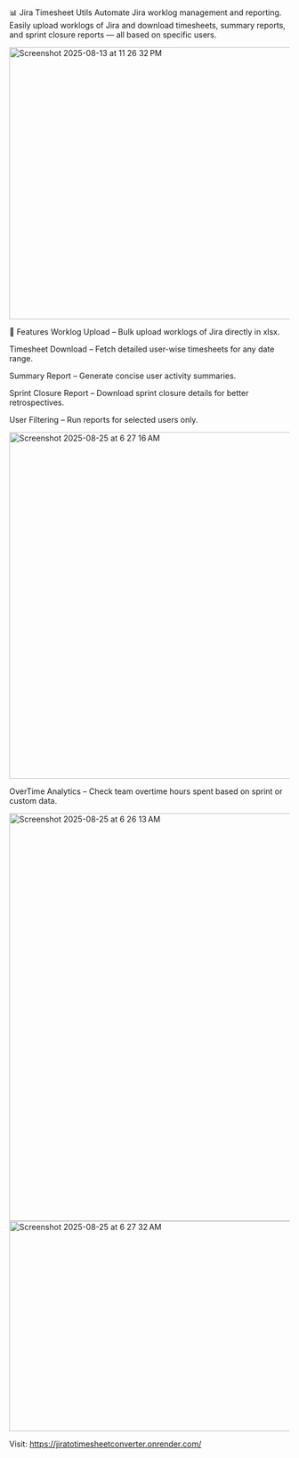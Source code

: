📊 Jira Timesheet Utils
Automate Jira worklog management and reporting.
Easily upload worklogs of Jira and download timesheets, summary reports, and sprint closure reports — all based on specific users.

<img width="1347" height="489" alt="Screenshot 2025-08-13 at 11 26 32 PM" src="https://github.com/user-attachments/assets/a6ca8e0f-a876-4141-a3bc-e467c6b6b8d9" />

🚀 Features
Worklog Upload – Bulk upload worklogs of Jira directly in xlsx.

Timesheet Download – Fetch detailed user-wise timesheets for any date range.

Summary Report – Generate concise user activity summaries.

Sprint Closure Report – Download sprint closure details for better retrospectives.

User Filtering – Run reports for selected users only.

<img width="1224" height="623" alt="Screenshot 2025-08-25 at 6 27 16 AM" src="https://github.com/user-attachments/assets/45521f65-f810-4c75-98bd-a450292005a8" />

OverTime Analytics – Check team overtime hours spent based on sprint or custom data.

<img width="1180" height="733" alt="Screenshot 2025-08-25 at 6 26 13 AM" src="https://github.com/user-attachments/assets/0c26b88b-6608-497a-a239-f8989e2c9a7b" />

<img width="1238" height="378" alt="Screenshot 2025-08-25 at 6 27 32 AM" src="https://github.com/user-attachments/assets/a4c618cf-95d9-43ba-920c-3aac4b168faa" />

Visit: https://jiratotimesheetconverter.onrender.com/
